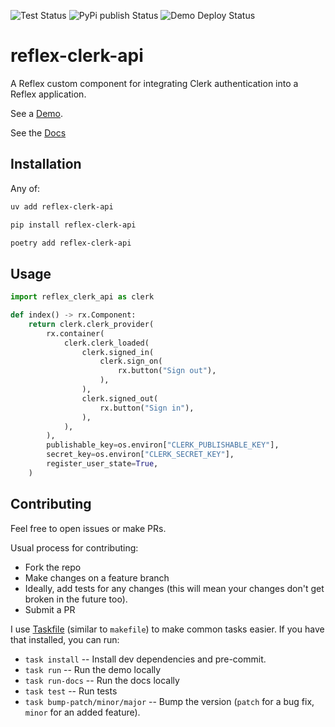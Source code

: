 ![Test Status](https://github.com/TimChild/reflex-clerk-api/actions/workflows/ci.yml/badge.svg?branch=v0.1.12)
![PyPi publish Status](https://github.com/TimChild/reflex-clerk-api/actions/workflows/publish.yml/badge.svg)
![Demo Deploy Status](https://github.com/TimChild/reflex-clerk-api/actions/workflows/deploy.yml/badge.svg)

# reflex-clerk-api

A Reflex custom component for integrating Clerk authentication into a Reflex application.

See a [Demo](https://reflex-clerk-api-demo.adventuresoftim.com).

See the [Docs](https://timchild.github.io/reflex-clerk-api/about/)

## Installation

Any of:

```bash
uv add reflex-clerk-api

pip install reflex-clerk-api

poetry add reflex-clerk-api
```

## Usage

```python
import reflex_clerk_api as clerk

def index() -> rx.Component:
    return clerk.clerk_provider(
        rx.container(
            clerk.clerk_loaded(
                clerk.signed_in(
                    clerk.sign_on(
                        rx.button("Sign out"),
                    ),
                ),
                clerk.signed_out(
                    rx.button("Sign in"),
                ),
            ),
        ),
        publishable_key=os.environ["CLERK_PUBLISHABLE_KEY"],
        secret_key=os.environ["CLERK_SECRET_KEY"],
        register_user_state=True,
    )
```

## Contributing

Feel free to open issues or make PRs.

Usual process for contributing:

- Fork the repo
- Make changes on a feature branch
- Ideally, add tests for any changes (this will mean your changes don't get broken in the future too).
- Submit a PR

I use [Taskfile](https://taskfile.dev/) (similar to `makefile`) to make common tasks easier. If you have that installed, you can run:

- `task install` -- Install dev dependencies and pre-commit.
- `task run` -- Run the demo locally
- `task run-docs` -- Run the docs locally
- `task test` -- Run tests
- `task bump-patch/minor/major` -- Bump the version (`patch` for a bug fix, `minor` for an added feature).
